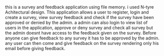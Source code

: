 this is a survey and feedback application using file memory.
i used N-tyre Achitectural design. 
This application allows a user to register, login and create a survey, view survey feedback and check if the survey have been approved or denied by the admin.
a admin can also login to view list of users in the application, approve or deny survey and check all survey but the admin doesnt have access to the feedback given on the survey.
Before anyone can give feedback to any survey it has to be approved by the admin.
any user can then come and give feedback on the survey rendering only his email before giving feedback.
